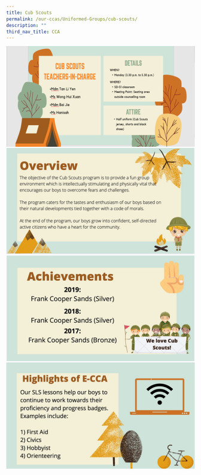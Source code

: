 ```yaml
---
title: Cub Scouts
permalink: /our-ccas/Uniformed-Groups/cub-scouts/
description: ""
third_nav_title: CCA
---
```



![](/images/scouts%201.png)
![](/images/scouts%202.jpg)
![](/images/scouts%203.jpg)
![](/images/scouts%204.jpg)